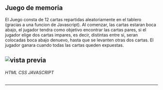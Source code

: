 ## Juego de memoria

El Juego consta de 12  cartas repartidas aleatoriamente en el tablero (gracias a una funcion de Javascript).
Al comenzar, las cartas estaran boca abajo, el jugador tendra como objetivo encontrar las cartas pares, si el jugador elige dos cartas impares, es decir, distintas entre si, seran colocadas boca abajo denuevo, hasta que se levanten otras dos cartas.
El jugador ganara cuando todas las cartas queden expuestas.


![vista previa](preview.jpg "vista previa")
------------
###### HTML CSS JAVASCRIPT
------------
